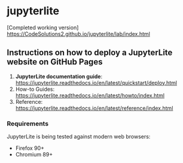 # jupyterlite

[Completed working version] https://CodeSolutions2.github.io/jupyterlite/lab/index.html


## Instructions on how to deploy a JupyterLite website on GitHub Pages

1. **JupyterLite documentation guide**: https://jupyterlite.readthedocs.io/en/latest/quickstart/deploy.html
2. How-to Guides: https://jupyterlite.readthedocs.io/en/latest/howto/index.html
3. Reference: https://jupyterlite.readthedocs.io/en/latest/reference/index.html

### Requirements

JupyterLite is being tested against modern web browsers:

- Firefox 90+
- Chromium 89+
